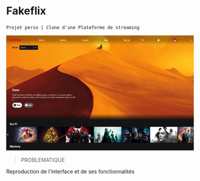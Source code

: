 # Fakeflix

    Projet perso | Clone d'une Plateforme de streaming


<kbd>![Visuel](./Fakeflix.png)</kbd>

> PROBLEMATIQUE

Reproduction de l'interface et de ses fonctionnalités